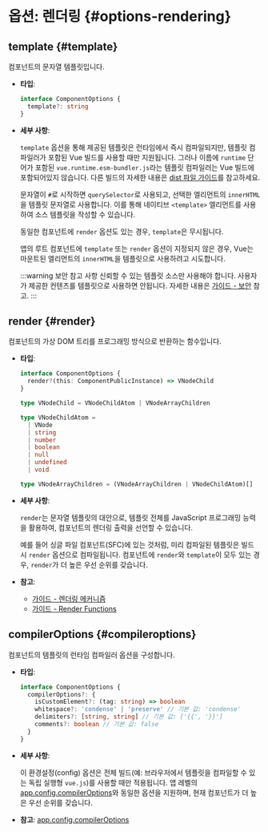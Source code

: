 # 옵션: 렌더링 {#options-rendering}

## template {#template}

컴포넌트의 문자열 템플릿입니다.

- **타입**:

  ```ts
  interface ComponentOptions {
    template?: string
  }
  ```

- **세부 사항**:

  `template` 옵션을 통해 제공된 템플릿은 런타임에서 즉시 컴파일되지만,
  템플릿 컴파일러가 포함된 Vue 빌드를 사용할 때만 지원됩니다.
  그러나 이름에 `runtime` 단어가 포함된 `vue.runtime.esm-bundler.js`라는 템플릿 컴파일러는 Vue 빌드에 포함되어있지 않습니다.
  다른 빌드의 자세한 내용은 [dist 파일 가이드](https://github.com/vuejs/core/tree/main/packages/vue#which-dist-file-to-use)를 참고하세요.

  문자열이 `#`로 시작하면 `querySelector`로 사용되고,
  선택한 엘리먼트의 `innerHTML`을 템플릿 문자열로 사용합니다.
  이를 통해 네이티브 `<template>` 엘리먼트를 사용하여 소스 템플릿을 작성할 수 있습니다.

  동일한 컴포넌트에 `render` 옵션도 있는 경우, `template`은 무시됩니다.

  앱의 루트 컴포넌트에 `template` 또는 `render` 옵션이 지정되지 않은 경우,
  Vue는 마운트된 엘리먼트의 `innerHTML`을 템플릿으로 사용하려고 시도합니다.

  :::warning 보안 참고 사항
  신뢰할 수 있는 템플릿 소스만 사용해야 합니다.
  사용자가 제공한 컨텐츠를 템플릿으로 사용하면 안됩니다.
  자세한 내용은 [가이드 - 보안](/guide/best-practices/security.html#rule-no-1-never-use-non-trusted-templates) 참고.
  :::

## render {#render}

컴포넌트의 가상 DOM 트리를 프로그래밍 방식으로 반환하는 함수입니다.

- **타입**:

  ```ts
  interface ComponentOptions {
    render?(this: ComponentPublicInstance) => VNodeChild
  }

  type VNodeChild = VNodeChildAtom | VNodeArrayChildren

  type VNodeChildAtom =
    | VNode
    | string
    | number
    | boolean
    | null
    | undefined
    | void

  type VNodeArrayChildren = (VNodeArrayChildren | VNodeChildAtom)[]
  ```

- **세부 사항**:

  `render`는 문자열 템플릿의 대안으로,
  템플릿 전체를 JavaScript 프로그래밍 능력을 활용하여,
  컴포넌트의 렌더링 출력을 선언할 수 있습니다.

  예를 들어 싱글 파일 컴포넌트(SFC)에 있는 것처럼,
  미리 컴파일된 템플릿은 빌드 시 `render` 옵션으로 컴파일됩니다.
  컴포넌트에 `render`와 `template`이 모두 있는 경우,
  `render`가 더 높은 우선 순위를 갖습니다.

- **참고**:
  - [가이드 - 렌더링 메커니즘](/guide/extras/rendering-mechanism.html)
  - [가이드 - Render Functions](/guide/extras/render-function.html)

## compilerOptions {#compileroptions}

컴포넌트의 템플릿의 런타임 컴파일러 옵션을 구성합니다.

- **타입**:

  ```ts
  interface ComponentOptions {
    compilerOptions?: {
      isCustomElement?: (tag: string) => boolean
      whitespace?: 'condense' | 'preserve' // 기본 값: 'condense'
      delimiters?: [string, string] // 기본 값: ['{{', '}}']
      comments?: boolean // 기본 값: false
    }
  }
  ```

- **세부 사항**:

  이 환경설정(config) 옵션은 전체 빌드(예: 브라우저에서 템플릿을 컴파일할 수 있는 독립 실행형 `vue.js`)를 사용할 때만 적용됩니다.
  앱 레벨의 [app.config.compilerOptions](/api/application.html#app-config-compileroptions)와 동일한 옵션을 지원하며,
  현재 컴포넌트가 더 높은 우선 순위를 갖습니다.

- **참고**: [app.config.compilerOptions](/api/application.html#app-config-compileroptions)
